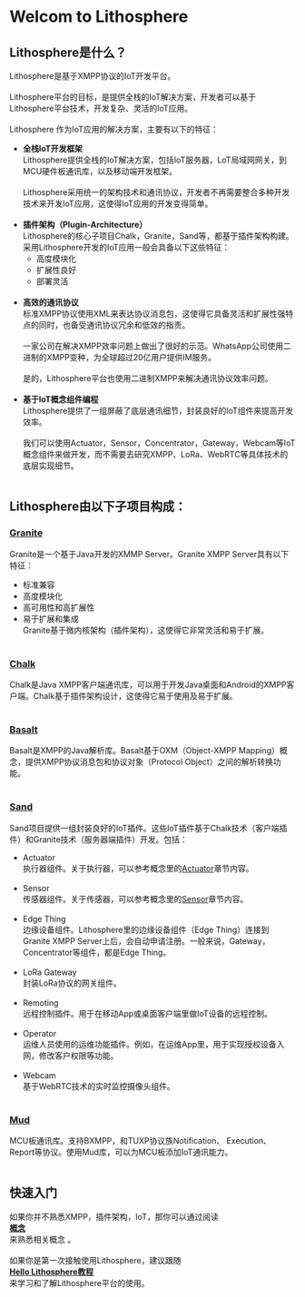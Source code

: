 # Welcom to Lithosphere

## Lithosphere是什么？
Lithosphere是基于XMPP协议的IoT开发平台。<br><br>
Lithosphere平台的目标，是提供全栈的IoT解决方案，开发者可以基于Lithosphere平台技术，开发复杂、灵活的IoT应用。<br><br>
Lithosphere 作为IoT应用的解决方案，主要有以下的特征：
* **全栈IoT开发框架**<br> 
Lithosphere提供全栈的IoT解决方案，包括IoT服务器，LoT局域网网关，到MCU硬件板通讯库，以及移动端开发框架。<br><br>
Lithosphere采用统一的架构技术和通讯协议，开发者不再需要整合多种开发技术来开发IoT应用，这使得IoT应用的开发变得简单。<br><br>
* **插件架构（Plugin-Architecture）**<br>
Lithosphere的核心子项目Chalk，Granite，Sand等，都基于插件架构构建。采用Lithosphere开发的IoT应用一般会具备以下这些特征：
  * 高度模块化
  * 扩展性良好
  * 部署灵活
  <br><br>
* **高效的通讯协议**<br>
标准XMPP协议使用XML来表达协议消息包，这使得它具备灵活和扩展性强特点的同时，也备受通讯协议冗余和低效的指责。<br><br>
一家公司在解决XMPP效率问题上做出了很好的示范。WhatsApp公司使用二进制的XMPP变种，为全球超过20亿用户提供IM服务。<br><br>
是的，Lithosphere平台也使用二进制XMPP来解决通讯协议效率问题。
<br><br>
* **基于IoT概念组件编程**<br>
Lithosphere提供了一组屏蔽了底层通讯细节，封装良好的IoT组件来提高开发效率。<br><br>
我们可以使用Actuator，Sensor，Concentrator，Gateway，Webcam等IoT概念组件来做开发，而不需要去研究XMPP、LoRa、WebRTC等具体技术的底层实现细节。
<br><br>
## Lithosphere由以下子项目构成：
### [Granite](https://github.com/TheFirstLineOfCode/granite)<br>
Granite是一个基于Java开发的XMMP Server。Granite XMPP Server具有以下特征：
* 标准兼容
* 高度模块化
* 高可用性和高扩展性
* 易于扩展和集成  
Granite基于微内核架构（插件架构），这使得它非常灵活和易于扩展。
<br><br>
### [Chalk](https://github.com/TheFirstLineOfCode/chalk)<br>
Chalk是Java XMPP客户端通讯库，可以用于开发Java桌面和Android的XMPP客户端。Chalk基于插件架构设计，这使得它易于使用及易于扩展。
<br><br>
### [Basalt](https://github.com/TheFirstLineOfCode/basalt)<br>
Basalt是XMPP的Java解析库。Basalt基于OXM（Object-XMPP Mapping）概念，提供XMPP协议消息包和协议对象（Protocol Object）之间的解析转换功能。
<br><br>
### [Sand](https://github.com/TheFirstLineOfCode/sand)<br>
Sand项目提供一组封装良好的IoT插件。这些IoT插件基于Chalk技术（客户端插件）和Granite技术（服务器端插件）开发。包括：
* Actuator<br>
执行器组件。关于执行器，可以参考概念里的[Actuator](./Concepts.md#Actuator)章节内容。
<br><br>
* Sensor<br>
传感器组件。关于传感器，可以参考概念里的[Sensor](./Concepts.md#Sensor)章节内容。
<br><br>
* Edge Thing<br>
边缘设备组件。Lithosphere里的边缘设备组件（Edge Thing）连接到Granite XMPP Server上后，会自动申请注册。一般来说，Gateway，Concentrator等组件，都是Edge Thing。
<br><br>
* LoRa Gateway<br>
封装LoRa协议的网关组件。
<br><br>
* Remoting<br>
远程控制插件。用于在移动App或桌面客户端里做IoT设备的远程控制。
<br><br>
* Operator<br>
运维人员使用的运维功能插件。例如，在运维App里，用于实现授权设备入网，修改客户权限等功能。
<br><br>
* Webcam<br>
基于WebRTC技术的实时监控摄像头组件。
<br><br>
### [Mud](https://github.com/TheFirstLineOfCode/mud)<br>
MCU板通讯库。支持BXMPP，和TUXP协议族Notification、
Execution、Report等协议。使用Mud库，可以为MCU板添加IoT通讯能力。
<br><br>
## 快速入门
如果你并不熟悉XMPP，插件架构，IoT，那你可以通过阅读<br>
[**概念**](./Concepts.md)<br>
来熟悉相关概念 。<br><br>
如果你是第一次接触使用Lithosphere，建议跟随<br>
[**Hello Lithosphere教程**](./Hello_Lithosphere_Tutorials.md)<br>
来学习和了解Lithosphere平台的使用。

